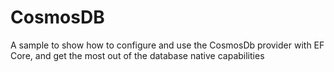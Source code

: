 # CosmosDB

A sample to show how to configure and use the CosmosDb provider with EF Core, and get the most out of the database native capabilities
